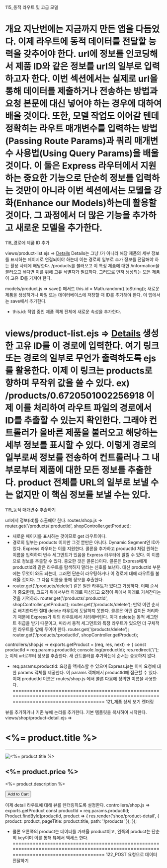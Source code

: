 115_동적 라우트 및 고급 모델

개요
지난번에는 지금까지 만든 앱을 다듬었다. 이제 라우트에 동적 데이터를 전달할 능력을 갖추어야 한다.
url에 정보를 인코딩해서 제품 ID와 같은 정보를 url의 일부로 입력하고자 한다.
이번 섹션에서는 실제로 url을 통해 데이터를 제출하거나 전송하는 방법과 요청 본문에 대신 넣어야 하는 경우에 대하여 배울 것이다. 
또한, 모델 작업도 이어갈 텐데 정확히는 라우트 매개변수를 입력하는 방법(Passing Route Params)과 쿼리 매개변수 사용법(Using Query Params)을 배울 것이다. 이 둘은 Express 라우터에서 지원하는 중요한 기능으로 단순히 정보를 입력하는 것만이 아니라 이번 섹션에서는 모델을 강화(Enhance our Models)하는데 활용할 것이다.
그 과정에서 더 많은 기능을 추가하고 새로운 모델을 추가한다.
======================================================================================================================================
118_경로에 제품 ID 추가

views/product-list.ejs =>
    <a href="/products/information" class="btn">Details</a>
Details는 그냥 /가 아니라 해당 제품의 세부 정보를 표시하는 페이지로 연결되어야 하는데 이는 경로의 일부로 추가 정보를 전달해야 하는 활용 사례에 해당한다. /products를 불러오고 이 특정 제품에 대한 /information을 불러오고 싶다면 이를 위해 고유 식별자가 필요하다. 그러므로 먼저 생성되는 모든 제품이 고유 ID를 가져야 한다.

models/product.js => save() 메서드
    this.id = Math.random().toString();
새로운 제품을 생성하거나 파일 또는 데이터베이스에 저장할 때 ID를 추가해야 한다. 이 앱에서는 save에서 추가한다.
- this.id: 작업 중인 제품 객체 전체에 새로운 속성을 추가한다. 


views/product-list.ejs =>
    <a href="/products/<%= product.id %>" class="btn">Details</a>
생성한 고유 ID를 이 경로에 입력한다. 여기 링크 또는 경로의 일부로 무언가 출력하도록 ejs를 활용한다. 
이제 이 링크는 products로 향하며 무작위 값을 쓸 수 있다.
ex) /products/0.6720501002256918
이제 이를 처리하여 라우트 파일의 경로에서 ID를 추출할 수 있는지 확인한다. 그래야 컨트롤러가 올바른 제품을 불러오고 해당하는 세부 정보를 표시할 수 있다.
이렇게 경로의 일부로써 정보를 전송하여 컨트롤러나 그 내부로부터 제품에 대한 모든 정보를 추출한다. product 전체를 URL의 일부로 보낼 수는 없지만 이 핵심 정보를 보낼 수는 있다.
======================================================================================================================================
119_동적 매개변수 추출하기

url에서 정보(id)를 추출해야 한다.
routes/shop.js => 
    router.get('/products/:productId', shopController.getProduct);
- 새로운 페이지를 표시하는 것이므로 get 라우트이다.
- 경로의 일부는 products 이지만 그것 뿐만은 아니다. Dynamic Segment인 ID가 있다. Express 라우터는 이를 지원한다. 콜론을 추가하고 productId 처럼 원하는 이름을 입력하여 변수 세그먼트가 있음을  Express 라우터에 알릴 수 있다. 이 이름으로 정보를 추출할 수 있다. 중요한 것은 콜론(:)이다. 콜론은 Express에게 productId와 같은 라우트를 탐색하지 말라는 신호를 보낸다. 대신 productId 부분에는 무엇이 와도 되는데, 그러면 단순히 라우팅하거나 이 경로에 대해 라우트를 불러올 것이다. 그 다음 이름을 통해 정보를 추출한다.
- router.get('/products/delete') 같은 일반 라우트가 있다고 가정하자. 이때 순서가 중요한데, 코드가 위에서부터 아래로 파싱되고 요청이 위에서 아래로 거쳐간다는 것을 기억하라.
    router.get('/products/:productId', shopController.getProduct);
    router.get('/products/delete');
만약 이런 순서로 배치한다면 절대 delete 라우트에 도달하지 못한다. 콜론은 어떤 값이든 처리하기 때문에 Express가 위의 라우트에서 처리해버린다. 이때 delete는 동적 세그먼트 취급을 받기 때문이고, 따라서 동적 세그먼트와 특정 라우트가 있으면 더 구체적인 라우트를 앞에 두어야 한다. 
    router.get('/products/delete');
    router.get('/products/:productId', shopController.getProduct);

controllers/shop.js =>
    exports.getProduct = (req, res, next) => {
        const productId = req.params.productId;
        console.log(productId);
        res.redirect('/');
    };
이제 url로부터 정보를 추출한다. 새 컨트롤러를 추가하는데 순서는 중요하지 않다.
- req.params.productId: 요청을 액세스할 수 있으며 Express.js는 이미 요청에 대한 params 객체를 제공한다. 
이 params 객체에서 productId에 접근할 수 있다. 이때 productId 이름은 routes/shop.js 에서 콜론 다음에 정의한 이름을 사용한다. 
======================================================================================================================================
121_제품 상세 보기 렌더링

뷰를 추가하거나 기존 뷰에 논리를 추가한다. 기본 템플릿을 복사하여 시작한다.
views/shop/product-detail.ejs =>
    <main class="centered">
        <h1><%= product.title %></h1>
        <hr>
        <div>
            <img src="<%= product.imageUrl %>" alt="<%= product.title %>">
        </div>
        <h2><%= product.price %></h2>
        <p><%= product.description %></p>
        <form action="/cart" method="POST">
            <button class="btn" type="submit">Add to Cart</button>
        </form>
    </main>

이제 detail 라우트에 대해 뷰를 렌더링하도록 설정한다.
controllers/shop.js => exports.getProduct
    const productId = req.params.productId;
    Product.findById(productId, product => {
        res.render('shop/product-detail', { 
            product: product,
            pageTitle: product.title,
            path: '/products'
        });
    });
- 콜론 오른쪽의 product는 데이터를 가져올 product이고, 왼쪽의 product는 단순히 key이며 이를 통해 뷰에서 액세스 한다. 
======================================================================================================================================
122_POST 요청으로 데이터 전달하기

